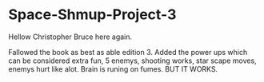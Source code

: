 # Space-Shmup-Project-3


Hellow Christopher Bruce here again.

Fallowed the book as best as able edition 3.
 Added the power ups which can be considered extra fun, 5 enemys, shooting works, star scape moves, enemys hurt like alot. 
 Brain is runing on fumes. BUT IT WORKS.

